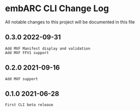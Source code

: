 # embARC CLI Change Log

All notable changes to this project will be documented in this file

## 0.3.0 2022-09-31
	Add MXF Manifest display and validation
	Add MXF FFV1 support

## 0.2.0 2021-09-16
	Add MXF support

## 0.1.0 2021-06-28
	First CLI beta release
